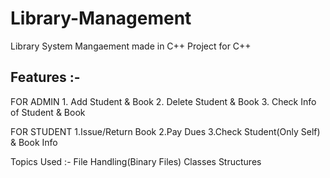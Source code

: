 # Library-Management

Library System Mangaement made in C++
Project for C++

## Features :-

  FOR ADMIN
    1. Add Student & Book
    2. Delete Student & Book
    3. Check Info of Student & Book

  FOR STUDENT
    1.Issue/Return Book
    2.Pay Dues
    3.Check Student(Only Self) & Book Info
  
Topics Used :-
  File Handling(Binary Files)
  Classes
  Structures
  
